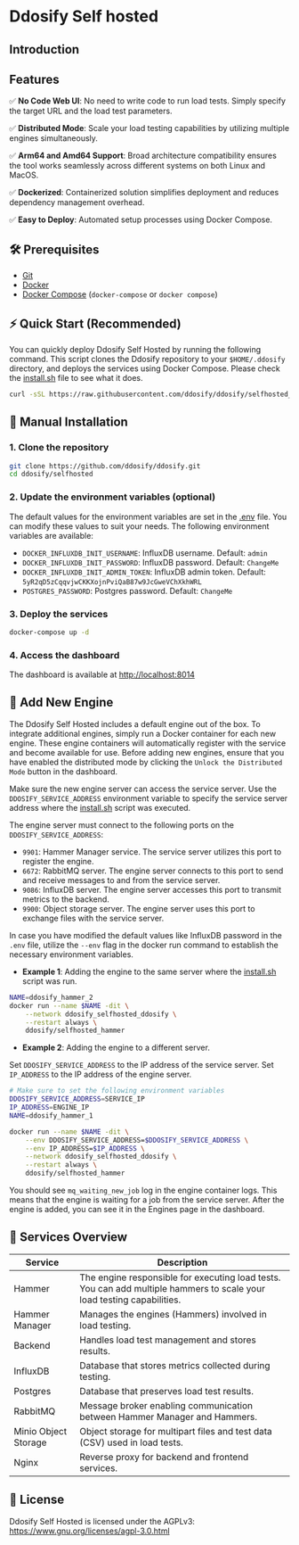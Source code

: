 # Ddosify Self hosted

## Introduction

## Features

✅ **No Code Web UI**: No need to write code to run load tests. Simply specify the target URL and the load test parameters.

✅ **Distributed Mode**: Scale your load testing capabilities by utilizing multiple engines simultaneously.

✅ **Arm64 and Amd64 Support**: Broad architecture compatibility ensures the tool works seamlessly across different systems on both Linux and MacOS.

✅ **Dockerized**: Containerized solution simplifies deployment and reduces dependency management overhead.

✅ **Easy to Deploy**: Automated setup processes using Docker Compose.


## 🛠 Prerequisites

- [Git](https://git-scm.com/)
- [Docker](https://docs.docker.com/get-docker/)
- [Docker Compose](https://docs.docker.com/compose/install/) (`docker-compose` or `docker compose`)

## ⚡️ Quick Start (Recommended)

You can quickly deploy Ddosify Self Hosted by running the following command. This script clones the Ddosify repository to your `$HOME/.ddosify` directory, and deploys the services using Docker Compose. Please check the [install.sh](./install.sh) file to see what it does.

```bash
curl -sSL https://raw.githubusercontent.com/ddosify/ddosify/selfhosted_release/selfhosted/install.sh | bash
```

## 📖 Manual Installation

### 1. Clone the repository

```bash
git clone https://github.com/ddosify/ddosify.git
cd ddosify/selfhosted
```

### 2. Update the environment variables (optional)

The default values for the environment variables are set in the [.env](./.env) file. You can modify these values to suit your needs. The following environment variables are available:

- `DOCKER_INFLUXDB_INIT_USERNAME`: InfluxDB username. Default: `admin`
- `DOCKER_INFLUXDB_INIT_PASSWORD`: InfluxDB password. Default: `ChangeMe`
- `DOCKER_INFLUXDB_INIT_ADMIN_TOKEN`: InfluxDB admin token. Default: `5yR2qD5zCqqvjwCKKXojnPviQaB87w9JcGweVChXkhWRL`
- `POSTGRES_PASSWORD`: Postgres password. Default: `ChangeMe`

### 3. Deploy the services

```bash
docker-compose up -d
```
### 4. Access the dashboard

The dashboard is available at [http://localhost:8014](http://localhost:8014)

## 🔧 Add New Engine

The Ddosify Self Hosted includes a default engine out of the box. To integrate additional engines, simply run a Docker container for each new engine. These engine containers will automatically register with the service and become available for use. Before adding new engines, ensure that you have enabled the distributed mode by clicking the `Unlock the Distributed Mode` button in the dashboard.

Make sure the new engine server can access the service server. Use the `DDOSIFY_SERVICE_ADDRESS` environment variable to specify the service server address where the [install.sh](install.sh) script was executed.

The engine server must connect to the following ports on the `DDOSIFY_SERVICE_ADDRESS`:

- `9901`: Hammer Manager service. The service server utilizes this port to register the engine.
- `6672`: RabbitMQ server. The engine server connects to this port to send and receive messages to and from the service server.
- `9086`: InfluxDB server. The engine server accesses this port to transmit metrics to the backend.
- `9900`: Object storage server. The engine server uses this port to exchange files with the service server.

In case you have modified the default values like InfluxDB password in the `.env` file, utilize the `--env` flag in the docker run command to establish the necessary environment variables.


- **Example 1**: Adding the engine to the same server where the [install.sh](install.sh) script was run.

```bash
NAME=ddosify_hammer_2
docker run --name $NAME -dit \
    --network ddosify_selfhosted_ddosify \
    --restart always \
    ddosify/selfhosted_hammer
```

- **Example 2**: Adding the engine to a different server.

Set `DDOSIFY_SERVICE_ADDRESS` to the IP address of the service server. Set `IP_ADDRESS` to the IP address of the engine server.

```bash
# Make sure to set the following environment variables
DDOSIFY_SERVICE_ADDRESS=SERVICE_IP
IP_ADDRESS=ENGINE_IP
NAME=ddosify_hammer_1

docker run --name $NAME -dit \
    --env DDOSIFY_SERVICE_ADDRESS=$DDOSIFY_SERVICE_ADDRESS \
    --env IP_ADDRESS=$IP_ADDRESS \
    --network ddosify_selfhosted_ddosify \
    --restart always \
    ddosify/selfhosted_hammer
```

You should see `mq_waiting_new_job` log in the engine container logs. This means that the engine is waiting for a job from the service server. After the engine is added, you can see it in the Engines page in the dashboard.


## 🧩 Services Overview

| Service              | Description                                                                                       |
|----------------------|---------------------------------------------------------------------------------------------------|
| Hammer               | The engine responsible for executing load tests. You can add multiple hammers to scale your load testing capabilities.                                                  |
| Hammer Manager       | Manages the engines (Hammers) involved in load testing.                                           |
| Backend              | Handles load test management and stores results.                                                  |
| InfluxDB             | Database that stores metrics collected during testing.                                            |
| Postgres             | Database that preserves load test results.                                                        |
| RabbitMQ             | Message broker enabling communication between Hammer Manager and Hammers.                         |
| Minio Object Storage | Object storage for multipart files and test data (CSV) used in load tests.                        |
| Nginx                | Reverse proxy for backend and frontend services.                                                  |

## 📝 License

Ddosify Self Hosted is licensed under the AGPLv3: https://www.gnu.org/licenses/agpl-3.0.html
